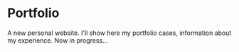# Portfolio

A new personal website. I'll show here my portfolio cases, information about my experience. Now in progress...